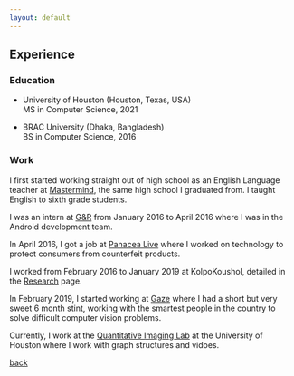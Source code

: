 ```yaml
---
layout: default
---
```


## Experience

### Education
* University of Houston (Houston, Texas, USA)  
MS in Computer Science, 2021

* BRAC University (Dhaka, Bangladesh)  
BS in Computer Science, 2016


### Work

I first started working straight out of high school as an English Language teacher at [Mastermind](https://www.mastermindschool.org/), the same high school I graduated from. I taught English to sixth grade students.

I was an intern at [G&R](https://www.green-red.com/) from January 2016 to April 2016 where I was in the Android development team.

In April 2016, I got a job at [Panacea Live](https://www.panacea.live/) where I worked on technology to protect consumers from counterfeit products.

I worked from February 2016 to January 2019 at KolpoKoushol, detailed in the [Research](../pages/research) page.

In February 2019, I started working at [Gaze](https://gaze.ai) where I had a short but very sweet 6 month stint, working with the smartest people in the country to solve difficult computer vision problems.

Currently, I work at the [Quantitative Imaging Lab](http://www2.cs.uh.edu/~shah/) at the University of Houston where I work with graph structures and vidoes.


[back](https://shoumikchow.com)